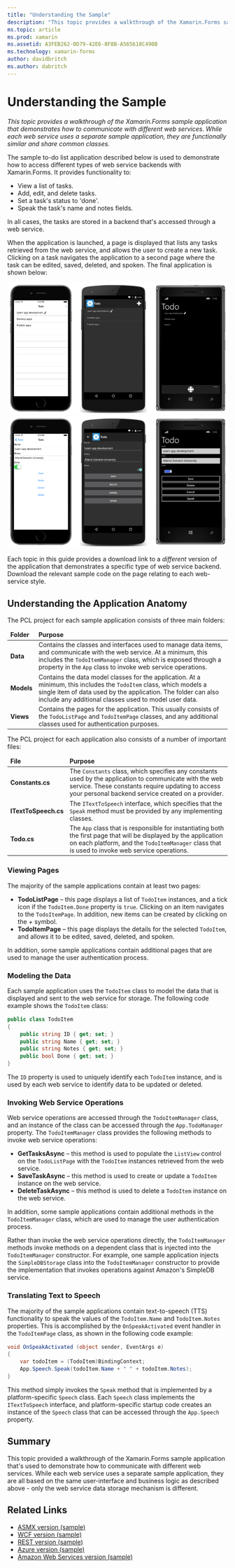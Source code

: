 ```yaml
---
title: "Understanding the Sample"
description: "This topic provides a walkthrough of the Xamarin.Forms sample application that demonstrates how to communicate with different web services. While each web service uses a separate sample application, they are functionally similar and share common classes."
ms.topic: article
ms.prod: xamarin
ms.assetid: A3FEB262-0D79-42E6-8F8B-A565618C490B
ms.technology: xamarin-forms
author: davidbritch
ms.author: dabritch
---
```


# Understanding the Sample

_This topic provides a walkthrough of the Xamarin.Forms sample application that demonstrates how to communicate with different web services. While each web service uses a separate sample application, they are functionally similar and share common classes._

The sample to-do list application described below is used to demonstrate how to access different types of web service backends with Xamarin.Forms. It provides functionality to:

- View a list of tasks.
- Add, edit, and delete tasks.
- Set a task's status to 'done'.
- Speak the task's name and notes fields.

In all cases, the tasks are stored in a backend that's accessed through a web service.

When the application is launched, a page is displayed that lists any tasks retrieved from the web service, and allows the user to create a new task. Clicking on a task navigates the application to a second page where the task can be edited, saved, deleted, and spoken. The final application is shown below:

![](walkthrough-images/app-example-1.png "Todo application - first page")
![](walkthrough-images/app-example-2.png "Todo application - second page")

Each topic in this guide provides a download link to a *different* version of the
application that demonstrates a specific type of web service backend. Download
the relevant sample code on the page relating to each web-service style.

## Understanding the Application Anatomy

The PCL project for each sample application consists of three main folders:

<table>
    <thead>
        <tr><td><strong>Folder</strong></td><td><strong>Purpose</strong></td></tr>
    </thead>
    <tbody>
        <tr>
            <td><strong>Data</strong></td>
						<td>Contains the classes and interfaces used to manage data items, and communicate with the web service. At a minimum, this includes the <code>TodoItemManager</code> class, which is exposed through a property in the <code>App</code> class to invoke web service operations.</td>
        </tr>
        <tr>
            <td><strong>Models</strong></td>
						<td>Contains the data model classes for the application. At a minimum, this includes the <code>TodoItem</code> class, which models a single item of data used by the application. The folder can also include any additional classes used to model user data.</td>
        </tr>
        <tr>
            <td><strong>Views</strong></td>
						<td>Contains the pages for the application. This usually consists of the <code>TodoListPage</code> and <code>TodoItemPage</code> classes, and any additional classes used for authentication purposes.</td>
				</tr>
    </tbody>
</table>

The PCL project for each application also consists of a number of important files:

<table>
    <thead>
      <tr><td><strong>File</strong></td><td><strong>Purpose</strong></td></tr>
    <thead>
    <tbody>
        <tr>
            <td><strong>Constants.cs</strong></td>
            <td>The <code>Constants</code> class, which specifies any constants used by the application to communicate with the web service. These constants require updating to access your personal backend service created on a provider.
        </tr>
        <tr>
            <td><strong>ITextToSpeech.cs</strong></td>
            <td>The <code>ITextToSpeech</code> interface, which specifies that the <code>Speak</code> method must be provided by any implementing classes.</td>
        </tr>
        <tr>
          <td><strong>Todo.cs</strong></td>
          <td>The <code>App</code> class that is responsible for instantiating both the first page that will be displayed by the application on each platform, and the <code>TodoItemManager</code> class that is used to invoke web service operations.</td>
        </tr>
    </tbody>
</table>

### Viewing Pages

The majority of the sample applications contain at least two pages:

- **TodoListPage** – this page displays a list of `TodoItem` instances, and a tick icon if the `TodoItem.Done` property is `true`. Clicking on an item navigates to the `TodoItemPage`. In addition, new items can be created by clicking on the *+* symbol.
- **TodoItemPage** – this page displays the details for the selected `TodoItem`, and allows it to be edited, saved, deleted, and spoken.

In addition, some sample applications contain additional pages that are used to manage the user authentication process.

### Modeling the Data

Each sample application uses the `TodoItem` class to model the data that is displayed and sent to the web service for storage. The following code example shows the `TodoItem` class:

```csharp
public class TodoItem
{
	public string ID { get; set; }
	public string Name { get; set; }
	public string Notes { get; set; }
	public bool Done { get; set; }
}
```

The `ID` property is used to uniquely identify each `TodoItem` instance, and is used by each web service to identify data to be updated or deleted.

### Invoking Web Service Operations

Web service operations are accessed through the `TodoItemManager` class, and an instance of the class can be accessed through the `App.TodoManager` property. The `TodoItemManager` class provides the following methods to invoke web service operations:

- **GetTasksAsync** – this method is used to populate the `ListView` control on the `TodoListPage` with the `TodoItem` instances retrieved from the web service.
- **SaveTaskAsync** – this method is used to create or update a `TodoItem` instance on the web service.
- **DeleteTaskAsync** – this method is used to delete a `TodoItem` instance on the web service.

In addition, some sample applications contain additional methods in the `TodoItemManager` class, which are used to manage the user authentication process.

Rather than invoke the web service operations directly, the `TodoItemManager` methods invoke methods on a dependent class that is injected into the `TodoItemManager` constructor. For example, one sample application injects the `SimpleDBStorage` class into the `TodoItemManager` constructor to provide the implementation that invokes operations against Amazon's SimpleDB service.

### Translating Text to Speech

The majority of the sample applications contain text-to-speech (TTS) functionality to speak the values of the `TodoItem.Name` and `TodoItem.Notes` properties. This is accomplished by the `OnSpeakActivated` event handler in the `TodoItemPage` class, as shown in the following code example:

```csharp
void OnSpeakActivated (object sender, EventArgs e)
{
	var todoItem = (TodoItem)BindingContext;
	App.Speech.Speak(todoItem.Name + " " + todoItem.Notes);
}
```

This method simply invokes the `Speak` method that is implemented by a platform-specific `Speech` class. Each `Speech` class implements the `ITextToSpeech` interface, and platform-specific startup code creates an instance of the `Speech` class that can be accessed through the `App.Speech` property.

## Summary

This topic provided a walkthrough of the Xamarin.Forms sample application that's used to demonstrate how to communicate with different web services. While each web service uses a separate sample application, they are all based on the same user-interface and business logic as described above - only the web service data storage mechanism is different.


## Related Links

- [ASMX version (sample)](https://developer.xamarin.com/samples/xamarin-forms/WebServices/TodoASMX)
- [WCF version (sample)](https://developer.xamarin.com/samples/xamarin-forms/WebServices/TodoWCF)
- [REST version (sample)](https://developer.xamarin.com/samples/xamarin-forms/WebServices/TodoREST)
- [Azure version (sample)](https://developer.xamarin.com/samples/xamarin-forms/WebServices/TodoAzure)
- [Amazon Web Services version (sample)](https://developer.xamarin.com/samples/xamarin-forms/WebServices/TodoAWS)
